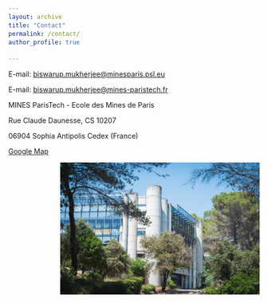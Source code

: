 ```yaml
---
layout: archive
title: "Contact"
permalink: /contact/ 
author_profile: true

---
```


E-mail: biswarup.mukherjee@minesparis.psl.eu 


E-mail: biswarup.mukherjee@mines-paristech.fr


MINES ParisTech - Ecole des Mines de Paris

Rue Claude Daunesse, CS 10207

06904 Sophia Antipolis Cedex (France)

[Google Map](https://www.google.fr/maps/place/MINES+ParisTech+-+Centre+PERS%C3%89E/@43.6151889,7.0504873,17z/data=!3m1!4b1!4m5!3m4!1s0x12cc2b011fac1eab:0xa933caeff1caebda!8m2!3d43.615185!4d7.052676?hl=fr) 

&nbsp; <img align="right" width="400" height="265" src="/_pages/236058291_10159463621814084_9058841322974235832_n.jpg">
